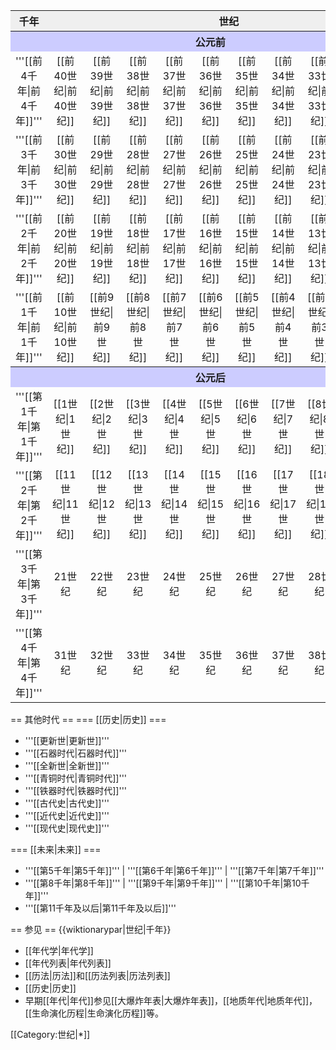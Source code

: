 <table style="text-align:center;width:100%">
<tr>
<th style="background-color:#efefef; width:10%;">千年</th>
<th colspan="10" style="background-color:#efefef; width:90%;">世纪</th>
</tr>
<tr>
<th colspan="11" style="background-color:#ccf;">公元前</th>
</tr>
<tr>
<td style="width:9%">'''[[前4千年|前4千年]]'''</td>
<td style="width:9%">[[前40世纪|前40世纪]]</td>
<td style="width:9%">[[前39世纪|前39世纪]]</td>
<td style="width:9%">[[前38世纪|前38世纪]]</td>
<td style="width:9%">[[前37世纪|前37世纪]]</td>
<td style="width:9%">[[前36世纪|前36世纪]]</td>
<td style="width:9%">[[前35世纪|前35世纪]]</td>
<td style="width:9%">[[前34世纪|前34世纪]]</td>
<td style="width:9%">[[前33世纪|前33世纪]]</td>
<td style="width:9%">[[前32世纪|前32世纪]]</td>
<td style="width:9%">[[前31世纪|前31世纪]]</td>
</tr>
<tr>
<td>'''[[前3千年|前3千年]]'''</td>
<td>[[前30世纪|前30世纪]]</td>
<td>[[前29世纪|前29世纪]]</td>
<td>[[前28世纪|前28世纪]]</td>
<td>[[前27世纪|前27世纪]]</td>
<td>[[前26世纪|前26世纪]]</td>
<td>[[前25世纪|前25世纪]]</td>
<td>[[前24世纪|前24世纪]]</td>
<td>[[前23世纪|前23世纪]]</td>
<td>[[前22世纪|前22世纪]]</td>
<td>[[前21世纪|前21世纪]]</td>
</tr>
<tr>
<td>'''[[前2千年|前2千年]]'''</td>
<td>[[前20世纪|前20世纪]]</td>
<td>[[前19世纪|前19世纪]]</td>
<td>[[前18世纪|前18世纪]]</td>
<td>[[前17世纪|前17世纪]]</td>
<td>[[前16世纪|前16世纪]]</td>
<td>[[前15世纪|前15世纪]]</td>
<td>[[前14世纪|前14世纪]]</td>
<td>[[前13世纪|前13世纪]]</td>
<td>[[前12世纪|前12世纪]]</td>
<td>[[前11世纪|前11世纪]]</td>
</tr>
<tr>
<td>'''[[前1千年|前1千年]]'''</td>
<td>[[前10世纪|前10世纪]]</td>
<td>[[前9世纪|前9世纪]]</td>
<td>[[前8世纪|前8世纪]]</td>
<td>[[前7世纪|前7世纪]]</td>
<td>[[前6世纪|前6世纪]]</td>
<td>[[前5世纪|前5世纪]]</td>
<td>[[前4世纪|前4世纪]]</td>
<td>[[前3世纪|前3世纪]]</td>
<td>[[前2世纪|前2世纪]]</td>
<td>[[前1世纪|前1世纪]]</td>
</tr>
<tr>
<th colspan="11" style="background-color:#ccf;">公元后</th>
</tr>
<tr>
<td>'''[[第1千年|第1千年]]'''</td>
<td>[[1世纪|1世纪]]</td>
<td>[[2世纪|2世纪]]</td>
<td>[[3世纪|3世纪]]</td>
<td>[[4世纪|4世纪]]</td>
<td>[[5世纪|5世纪]]</td>
<td>[[6世纪|6世纪]]</td>
<td>[[7世纪|7世纪]]</td>
<td>[[8世纪|8世纪]]</td>
<td>[[9世纪|9世纪]]</td>
<td>[[10世纪|10世纪]]</td>
</tr>
<tr>
<td>'''[[第2千年|第2千年]]'''</td>
<td>[[11世纪|11世纪]]</td>
<td>[[12世纪|12世纪]]</td>
<td>[[13世纪|13世纪]]</td>
<td>[[14世纪|14世纪]]</td>
<td>[[15世纪|15世纪]]</td>
<td>[[16世纪|16世纪]]</td>
<td>[[17世纪|17世纪]]</td>
<td>[[18世纪|18世纪]]</td>
<td>[[19世纪|19世纪]]</td>
<td>[[20世纪|20世纪]]</td>
</tr>
<tr>
<td>'''[[第3千年|第3千年]]'''</td>
<td>21世纪</td>
<td>22世纪</td>
<td>23世纪</td>
<td>24世纪</td>
<td>25世纪</td>
<td>26世纪</td>
<td>27世纪</td>
<td>28世纪</td>
<td>29世纪</td>
<td>30世纪</td>
</tr>
<tr>
<td>'''[[第4千年|第4千年]]'''</td>
<td>31世纪</td>
<td>32世纪</td>
<td>33世纪</td>
<td>34世纪</td>
<td>35世纪</td>
<td>36世纪</td>
<td>37世纪</td>
<td>38世纪</td>
<td>39世纪</td>
<td>40世纪</td></tr>
</table>

== 其他时代 ==
=== [[历史|历史]] ===
* '''[[更新世|更新世]]'''
* '''[[石器时代|石器时代]]'''
* '''[[全新世|全新世]]''' 
* '''[[青铜时代|青铜时代]]''' 
* '''[[铁器时代|铁器时代]]'''
* '''[[古代史|古代史]]'''
* '''[[近代史|近代史]]'''
* '''[[现代史|现代史]]'''

=== [[未来|未来]] ===
* '''[[第5千年|第5千年]]''' | '''[[第6千年|第6千年]]''' | '''[[第7千年|第7千年]]'''
* '''[[第8千年|第8千年]]''' | '''[[第9千年|第9千年]]''' | '''[[第10千年|第10千年]]'''
* '''[[第11千年及以后|第11千年及以后]]'''

== 参见 ==
{{wiktionarypar|世纪|千年}}
* [[年代学|年代学]]
* [[年代列表|年代列表]]
* [[历法|历法]]和[[历法列表|历法列表]]
* [[历史|历史]] 
* 早期[[年代|年代]]参见[[大爆炸年表|大爆炸年表]]，[[地质年代|地质年代]]，[[生命演化历程|生命演化历程]]等。

[[Category:世纪|*]]